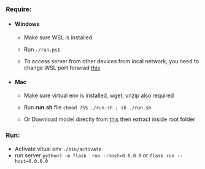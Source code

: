 ### Require:

*   #### Windows
    
    + Make sure WSL is installed
  
    + Run ```./run.ps1```

    + To access server from other devices from local network, you need to change WSL port forwrad [this](https://learn.microsoft.com/en-us/windows/wsl/networking)

*   #### Mac

    * Make sure virtual env is installed, wget, unzip also required
  
    * Run __run.sh__ file ```chmod 755 ./run.sh ; sh ./run.sh``` 

    * Or Download model directly from [this](https://drive.google.com/drive/folders/1ZtWU8fJB8nI16NkN4mavjut6a5kPCNLl?usp=sharing) then extract inside root folder

### Run:

+ Activate vitual env ```./bin/activate``` 
+ run server ```python3 -m flask  run --host=0.0.0.0``` or ```flask run --host=0.0.0.0```

